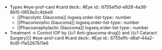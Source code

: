 - Types #eye-prof-card #card
  deck:: #Eye
  id:: 6755ef5d-e828-4a38-8b15-0853e2c4bbe9
	- [[Phacolytic Glaucoma]]
	  logseq.order-list-type:: number
	- [[Phacomorphic Glaucoma]]
	  logseq.order-list-type:: number
	- [[Phacoanaphylactic Glaucoma]]
	  logseq.order-list-type:: number
- Treatment -> Control IOP by {{c1 Anti-glaucoma drug}} and {{c1 Cataract Surgery}}] #eye-prof-card #card
  deck:: #Eye
  id:: 6755effc-d6af-44a2-9c6f-f1e5267b11e6